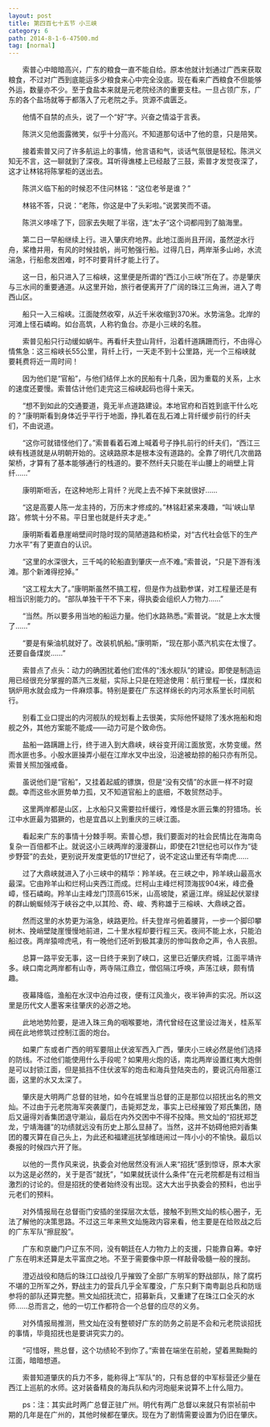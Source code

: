 ```yaml
---
layout: post
title: 第四百七十五节 小三峡
category: 6
path: 2014-8-1-6-47500.md
tag: [normal]
---
```


　　索普心中暗暗高兴，广东的粮食一直不能自给。原本他就计划通过广西来获取粮食，不过对广西到底能运多少粮食来心中完全没底。现在看来广西粮食不但能够外运，数量亦不少。至于食盐本来就是元老院经济的重要支柱。一旦占领广东，广东的各个盐场就等于都落入了元老院之手。货源不虞匮乏。

　　他情不自禁的点头，说了一个“好”字。兴奋之情溢于言表。

　　陈洪义见他面露微笑，似乎十分高兴。不知道那句话中了他的意，只是陪笑。

　　接着索普又问了许多航运上的事情，他言语和气，谈话气氛很是轻松。陈洪义知无不言，这一聊就到了深夜。耳听得谯楼上已经敲了三鼓，索普才发觉夜深了，这才让林铭将陈掌柜的送出去。

　　陈洪义临下船的时候忍不住问林铭：“这位老爷是谁？”

　　林铭不答，只说：“老陈，你这是中了头彩啦。”说罢笑而不语。

　　陈洪义哆嗦了下，回家去失眠了半宿，连“太子”这个词都闯到了脑海里。

　　第二日一早船继续上行。进入肇庆府地界。此地江面尚且开阔，虽然逆水行舟，桨橹并用，有风的时候挂帆，尚可勉强行船。过得几日，两岸渐多山岭，水流湍急，行船愈发困难，时不时要背纤才能上行了。

　　这一日，船只进入了三榕峡，这里便是所谓的“西江小三峡”所在了。亦是肇庆与三水间的重要通道。从这里开始，旅行者便离开了广阔的珠江三角洲，进入了粤西山区。

　　船只一入三榕峡。江面陡然收窄，从近千米收缩到370米。水势湍急。北岸的河滩上怪石嶙峋。如台高筑，人称钓鱼台。亦是小三峡的名胜。

　　索普见船只行动缓如蜗牛。再看纤夫登山背纤，沿着纤道蹒跚而行，不由得心情焦急：这三榕峡长55公里，背纤上行，一天走不到十公里路，光一个三榕峡就要耗费将近一周时间！

　　因为他们是“官船”，与他们结伴上水的民船有十几条，因为重载的关系，上水的速度还要慢。索普估计他们走完这三榕峡起码也得十来天。

　　“想不到如此的交通要道，竟无半点道路建设。本地官府和百姓到底干什么吃的？”康明斯看到身体近乎平行于地面，挣扎着在乱石滩上背纤缓步前行的纤夫们，不由说道。

　　“这你可就错怪他们了。”索普看着石滩上喊着号子挣扎前行的纤夫们，“西江三峡有栈道就是从明朝开始的。这峡路原本是根本没有道路的。全靠了明代几次凿路架桥，才算有了基本能够通行的栈道的。要不然纤夫只能在半山腰上的峭壁上背纤……”

　　康明斯咂舌，在这种地形上背纤？光爬上去不掉下来就很好……

　　“这是高要人陈一龙主持的，万历末才修成的。”林铭赶紧来凑趣，“叫‘峡山旱路’。修筑十分不易。平日里也就是纤夫才走。”

　　康明斯看着悬崖峭壁间时隐时现的简陋道路和桥梁，对“古代社会低下的生产力水平”有了更直白的认识。

　　“这里的水深很大，三千吨的轮船直到肇庆一点不难。”索普说，“只是下游有浅滩。那个新滩得挖掉。”

　　“这工程太大了。”康明斯虽然不搞工程，但是作为战勤参谋，对工程量还是有相当识别能力的。“部队单独干干不下来，得执委会组织人力物力……”

　　“当然。所以要多用当地的船运力量。他们水路熟悉。”索普说。“就是上水太慢了……”

　　“要是有柴油机就好了。改装机帆船。”康明斯，“现在那小蒸汽机实在太慢了。还要自备煤炭……”

　　索普点了点头：动力的确困扰着他们宏伟的“浅水舰队”的建设。即使是制造运用已经很充分掌握的蒸汽三发艇，实际上只是在短途使用：航行里程一长，煤炭和锅炉用水就会成为一件麻烦事。特别是要在广东这样绵长的内河水系里长时间航行。

　　别看工业口提出的内河舰队的规划看上去很美，实际他怀疑除了浅水拖船和炮舰之外，其他方案能不能成――动力可是个致命伤。

　　盐船一路蹒跚上行，终于进入到大鼎峡，峡谷变开阔江面放宽，水势变缓。然而水匪也多。小股水匪操弄小艇在江岸水叉中出没，沿途被劫掠的船只亦有所见。索普关照加强戒备。

　　虽说他们是“官船”，又挂着起威的镖旗，但是“没有交情”的水匪一样不时窥觑。幸而这些水匪势单力孤，又不知道官船上的底细，不敢贸然动手。

　　这里两岸都是山区，上水船只又需要拉纤缓行，难怪是水匪云集的狩猎场。长江中水匪最为猖獗的，也是宜昌以上到重庆的三峡江面。

　　看起来广东的事情十分棘手啊。索普心想，我们要面对的社会民情比在海南岛复杂一百倍都不止。就说这小三峡两岸的漫漫群山，即使在21世纪也可以作为“徒步野营”的去处，更别说开发度更低的17世纪了，说不定这山里还有华南虎……

　　过了大鼎峡就进入了小三峡中的精华：羚羊峡。在三峡之中，羚羊峡山最高水最深。它由羚羊山和烂柯山夹西江而成。烂柯山主峰烂柯顶海拔904米，峰峦叠嶂，怪石嶙峋。羚羊山主峰龙门顶高615米，山高坡陡，紧逼江岸。绵延起伏翠绿的群山蜿蜒倾泻于峡谷之中,以其险、奇、峻、秀称雄于三榕峡、大鼎峡之首。

　　然而这里的水势更为湍急，峡路更险。纤夫登岸弓俯着腰背，一步一个脚印攀树木、挽峭壁陡崖慢慢地前进，二十里水程却要行程三天。夜间不能上水，只能泊船过夜。两岸猿啼虎吼，有一晚他们还听到极其凄厉的惨叫救命之声，令人丧胆。

　　总算一路平安无事，这一日终于来到了峡口，这里已近肇庆府城，江面平靖许多。峡口南北两岸都有山寺，两寺隔江鼎立，僧侣隔江呼唤，声荡江峡，颇有情趣。

　　夜幕降临，渔船在水汊中泊舟过夜，便有江风渔火，夜半钟声的实况。所以这里是历代文人墨客来往肇庆的必游之地。

　　此地地势险要，是进入珠三角的咽喉要地，清代曾经在这里设过海关，桂系军阀在此地修筑过控制江面的炮台。

　　如果广东或者广西的明军要阻止伏波军西入广西，肇庆小三峡必然是他们选择的防线。不过他们能使用什么手段呢？如果用火炮的话，南北两岸设置红夷大炮倒是可以封锁江面，但是抵挡不住伏波军的炮击和海兵登陆突击的，要说沉舟阻塞江面，这里的水又太深了。

　　肇庆是大明两广总督的驻地，如今在城里当总督的正是那位以招抚出名的熊文灿。不过由于元老院海军突袭厦门，击毙郑芝龙，事实上已经摧毁了郑氏集团，随后又逼得刘香集团退守潮汕，最后在内外交困中不得不投降。熊文灿的“招抚郑芝龙，宁靖海疆”的功绩就远没有历史上那么显赫了。当然，这并不妨碍他把刘香集团的覆灭算在自己头上，为此还和福建巡抚邹维琏闹过一阵小小的不愉快。最后以奏报的时候四六开了账。

　　以他的一贯作风来说，执委会对他居然没有派人来“招抚”感到惊讶，原本大家以为这是必然的，关于是否“就抚”，“如果就抚谈什么条件”在元老院都是有过相当激烈的讨论的。但是招抚的使者始终没有出现。这大大出乎执委会的预料，也出乎元老们的预料。

　　对外情报局在总督衙门安插的坐探层次太低，接触不到熊文灿的核心圈子，无法了解他的决策思路。不过这三年来熊文灿施政内容来看，他主要是在给败战之后的广东军队“擦屁股”。

　　广东和京畿门户辽东不同，没有朝廷在人力物力上的支援，只能靠自筹。幸好广东在明末还算是太平富庶之地。不至于需要像中原一样敲骨吸髓一般的搜刮。

　　澄迈战役和随后的珠江口战役几乎摧毁了全部广东明军的野战部队，除了腐朽不堪的卫所军之外，野战主力的营兵几乎全军覆没，广东只剩下南粤副总兵和防瑶参将的部队还算完整。熊文灿招抚流亡，招募新兵，又重建了在珠江口全灭的水师……总而言之，他的一切工作都符合一个总督的应尽的义务。

　　对外情报局推测，熊文灿在没有整顿好广东的防务之前是不会和元老院谈招抚的事情，毕竟招抚也是要讲究实力的。

　　“可惜呀，熊总督，这个功绩轮不到你了。”索普在端坐在前舱，望着黑黝黝的江面，暗暗想道。

　　索普知道肇庆的兵力不多，能称得上“军队”的，只有总督的中军标营还少量在西江上巡航的水师。这对装备精良的海兵队和内河炮艇来说算不上什么阻力。

　　ps：注：其实此时两广总督正驻广州。明代有两广总督以来就只有崇祯前中期的几年是在广州的，其他时候都在肇庆。现在为了剧情需要设置为仍旧在肇庆。
